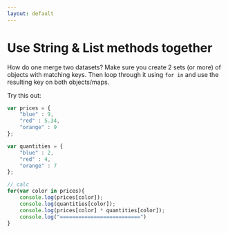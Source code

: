 ```yaml
---
layout: default
---
```


# Use String & List methods together

How do one merge two datasets? Make sure you create 2 sets (or more) of objects with matching keys. Then loop through it using `for in` and use the resulting key on both objects/maps.

Try this out:

```javascript
var prices = {
    "blue" : 9,
    "red" : 5.34,
    "orange" : 9
};

var quantities = {
    "blue" : 2,
    "red" : 4,
    "orange" : 7
};

// calc
for(var color in prices){
    console.log(prices[color]);
    console.log(quantities[color]);
    console.log(prices[color] * quantities[color]);
    console.log("==========================")
}

```
